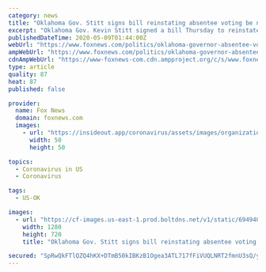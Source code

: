```yaml
---
category: news
title: "Oklahoma Gov. Stitt signs bill reinstating absentee voting be notarized, except during coronavirus pandemic"
excerpt: "Oklahoma Gov. Kevin Stitt signed a bill Thursday to reinstate a law that requires all absentee voting be notarized, except during the coronavirus pandemic."
publishedDateTime: 2020-05-09T01:44:00Z
webUrl: "https://www.foxnews.com/politics/oklahoma-governor-absentee-voting-notarized-except-during-coronavirus"
ampWebUrl: "https://www.foxnews.com/politics/oklahoma-governor-absentee-voting-notarized-except-during-coronavirus.amp"
cdnAmpWebUrl: "https://www-foxnews-com.cdn.ampproject.org/c/s/www.foxnews.com/politics/oklahoma-governor-absentee-voting-notarized-except-during-coronavirus.amp"
type: article
quality: 87
heat: 87
published: false

provider:
  name: Fox News
  domain: foxnews.com
  images:
    - url: "https://insideout.app/coronavirus/assets/images/organizations/foxnews.com-50x50.jpg"
      width: 50
      height: 50

topics:
  - Coronavirus in US
  - Coronavirus

tags:
  - US-OK

images:
  - url: "https://cf-images.us-east-1.prod.boltdns.net/v1/static/694940094001/fc54ed8c-0c65-4d45-8f25-ae5aec129274/f64a4ef6-673c-447b-a4fe-1a1293523656/1280x720/match/image.jpg"
    width: 1280
    height: 720
    title: "Oklahoma Gov. Stitt signs bill reinstating absentee voting be notarized, except during coronavirus pandemic"

secured: "SpRwQkFTlQZQ4hKX+DTmB50kIBKzB1Ogea3ATL717fFiVUQLNRT2fmnU3sQ/yR6nf4ixtGLPl0HlNFV4U06a0XUuhbhdXsXLr5m1NdnNtgQaUQvmlSPD+AaVPJ9JVztj/QTETVc49zaJi10dNWAgTZKRQFFcbAhLXpJX1KIVKpipDPgnLlqKfYZ39GYxY4DzcQtFdrwpD4N8hGW5PuD/zwb/scPLqMCXQV0jyLul1CSLzznFvsMILmRLCoWySdL4wkzNc5GAcCUwuaf7BndDAZArLYkdGh6sJHgrhsC7rpoBKaP7GPpNJsy7RAJz69Mr;CLDJ+RPVpMOTVBJiDBRA3g=="
---
```


